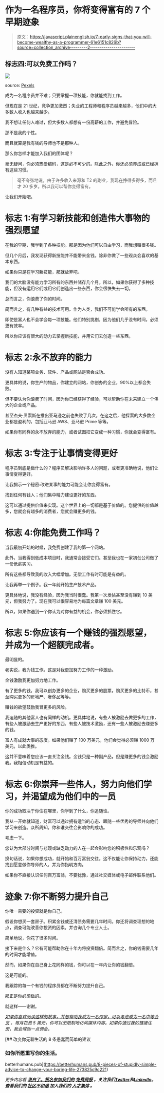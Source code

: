 # 作为一名程序员，你将变得富有的 7 个早期迹象

> 原文：<https://javascript.plainenglish.io/7-early-signs-that-you-will-become-wealthy-as-a-programmer-61e6151c826b?source=collection_archive---------2----------------------->

## 标志四:可以免费工作吗？

![](img/66753e965d12b40cc777e8862f2a8f65.png)

source: [Pexels](https://www.pexels.com/photo/woman-raising-her-hands-up-while-sitting-on-floor-with-macbook-pro-on-lap-3813341/)

成为一名程序员并不难；只要掌握一项技能，你就能找到工作。

但现在是 21 世纪，竞争更加激烈；失业的工程师和程序员越来越多，他们中的大多数人收入也越来越少。

我不想让任何人难过，但大多数人都想有一份高薪的工作，并避免冒险。

那不是我的个性。

而且就算是我有钱的导师也不是那种人。

那么你怎样才能加入我们的团体呢？

毫无疑问，你必须热爱编码，这是必不可少的。除此之外，你还必须养成或已经拥有这些习惯。

> 毫不夸张地说，由于许多收入来源和 T2 的副业，我现在挣得多得多，而且才 20 多岁。所以我可以帮你变得富有。

让我们开始吧。

# 标志 1:有学习新技能和创造伟大事物的强烈愿望

在我的早期，我学到了各种技能。那是因为他们可以自由学习，而我想赚很多钱。

但几个月后，我发现获得新技能并不能带来金钱。除非你做了一些观众会喜欢的基本东西。

如果你只是在学习新技能，那就放弃吧。

我们的大脑没有能力学习所有的东西并储存几个月。所以，如果你获得了多种技能，但没有运用它们或用它们创造出一些东西，你会很快失去一切。

总而言之，你浪费了你的时间。

简而言之，有几种有益的技术可用。作为人类，我们不可能学会所有的东西。

即使是富人也不会学会每一项技能。他们特别挑剔，因为他们几乎没有时间，必须更有效率。

所以你应该有很大的动力去掌握新技能，并用它们去创造一些东西。

# 标志 2:永不放弃的能力

没有人知道某项业务、软件、产品或网站是否会成功。

更具体的说，你生产的物品，你建立的网站，你创办的企业，90%以上都会失败。

但不要认为你浪费了时间，因为你已经获得了经验，可以帮助你在未来建立一个伟大的企业或产品。

甚至杰夫·贝索斯在推出亚马逊之前也失败了几次。在这之后，他探索的大多数企业都是盈利的，包括亚马逊 AWS、亚马逊 Prime 等等。

如果你有同样的永不放弃的能力，或者试图把它变成一种习惯，你就会变得富有。

# 标志 3:专注于让事情变得更好

程序员到底是做什么的？程序员解决影响许多人的问题，或者更准确地说，他们让事情变得更好。

让我揭示一个秘密:改进某事的能力可能会让你变得富有。

找到任何有钱人；他们集中精力建设更好的东西。

这可以通过提供价值来实现。这个世界上的一切都是基于价值的。您提供的价值越多，您就会有越多的消费者，您就会赚更多的钱。

# 标志 4:你能免费工作吗？

当我最初开始的时候，我免费创建了我的第一个网站。

此外，当我得到低成本项目时，我通常会接受它们。甚至我也在一家初创公司做了一份低薪实习。

所有这些都导致我的收入大幅增加。无偿工作有时可能是有益的。

让我再举一个例子。我一年前开始生产技术产品。

更具体地说，我没有经验，因为我当时很蠢。我第一次发帖甚至没有赚到 10 美元，但我努力了。现在我可以很容易地为每篇文章赚 100 美元。

所以，如果你遇到一个你认为对你有益的机会，你必须抓住它。

# 标志 5:你应该有一个赚钱的强烈愿望，并成为一个超额完成者。

最明显的。

老实说，我为钱工作。这是对我更加努力工作的一种激励。

金钱激励我更加努力地工作。

有了更多的钱，我可以创办更多的企业，购买更多的股票，购买更多的比特币，甚至购买更多的房地产、奢侈品等等。

赚钱的欲望鼓励我冒更多的风险。

我追随的其他富人也有同样的动机。更具体地说，有些人被激励去做更多的工作，有些人被激励去生产更好的东西，有些人被技术激励，还有一些人被激励去赚更多的钱。

富人有成就大事的态度。如果他们赚了 100 万美元，他们会觉得必须赚 1000 万美元，以此类推。

这并不意味着您应该一直关注金钱。金钱只是一种副产品，但是赚更多的钱会激励我。我相信动机是有益的。

# 标志 6:你崇拜一些伟人，努力向他们学习，并渴望成为他们中的一员

你的成功取决于你住在哪里，你学到了什么，你追随谁。

我从一开始就知道，财富可以通过拥有适当的心态、跟随一些优秀的导师并向他们学习来创造。众所周知，你和谁交往会影响你的成功。

考虑一下。

您认为大部分时间与悲观或缺乏动力的人在一起会影响您的积极性和乐观吗？

换句话说，如果你想成功，就开始和百万富翁交往。这不仅能让你保持动力，还能找到愿意做你导师的人，并为你指明方向。

如果你不直接认识任何百万富翁，不要犹豫，通过社交媒体或电子邮件联系他们。

# 迹象 7:你不断努力提升自己

你唯一需要的投资就是你自己。

假设你想买一套房子。积累金钱或还清债务需要几年时间。你还将调查理想的地点，调查可能改善你投资的因素，并咨询几个专业人士。

简单地说，你花了很多时间。

接下来是什么？它有可能帮助你在十年内将投资翻倍。简而言之，你的钱需要几年的时间才能增值。

然而，如果你在自己身上花同样的钱，你可以在一年内让你的钱翻倍。

这是可能的。

我跟踪的每一个有钱的程序员都在不断努力提升自己。

那正是你必须做的。

就这样——谢谢。

[*如果你喜欢阅读这样的故事，并想帮助我成为一名作家，可以考虑成为一名中等会员*](https://nitinfab.medium.com/membership) *。每月花费 5 美元，你可以无限制地访问媒体内容。如果你通过我的链接注册，我会得到一点佣金。*

[](https://betterhumans.pub/8-pieces-of-stupidly-simple-advice-to-change-your-boring-life-273825c9c221) [## 改变你无聊生活的 8 条愚蠢而简单的建议

### 如你所愿重写你的生活。

betterhumans.pub](https://betterhumans.pub/8-pieces-of-stupidly-simple-advice-to-change-your-boring-life-273825c9c221) 

*更多内容看* [***说白了。报名参加我们的***](https://plainenglish.io/) **[***免费周报***](http://newsletter.plainenglish.io/) *。关注我们*[***Twitter***](https://twitter.com/inPlainEngHQ)*和*[***LinkedIn***](https://www.linkedin.com/company/inplainenglish/)*。查看我们的* [***社区不和谐***](https://discord.gg/GtDtUAvyhW) *加入我们的* [***人才集体***](https://inplainenglish.pallet.com/talent/welcome) *。***